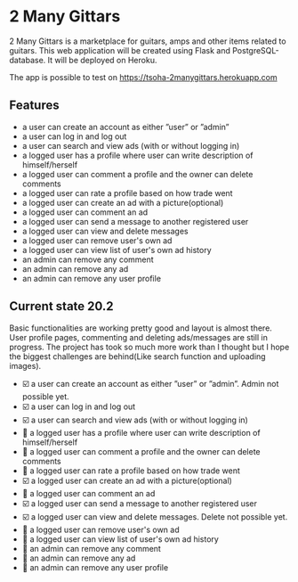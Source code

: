 # 2 Many Gittars

2 Many Gittars is a marketplace for guitars, amps and other items related to guitars. This web application will be created using Flask and PostgreSQL-database. It will be deployed on Heroku.

The app is possible to test on https://tsoha-2manygittars.herokuapp.com

## Features
- a user can create an account as either ”user” or ”admin”
- a user can log in and log out
- a user can search and view ads (with or without logging in)
- a logged user has a profile where user can write description of himself/herself
- a logged user can comment a profile and the owner can delete comments
- a logged user can rate a profile based on how trade went
- a logged user can create an ad with a picture(optional)
- a logged user can comment an ad
- a logged user can send a message to another registered user
- a logged user can view and delete messages
- a logged user can remove user's own ad
- a logged user can view list of user's own ad history
- an admin can remove any comment
- an admin can remove any ad
- an admin can remove any user profile

## Current state 20.2

Basic functionalities are working pretty good and layout is almost there. User profile pages, commenting and deleting ads/messages are still in progress. The project has took so much more work than I thought but I hope the biggest challenges are behind(Like search function and uploading images).

- :ballot_box_with_check: a user can create an account as either ”user” or ”admin”. Admin not possible yet.
- :ballot_box_with_check: a user can log in and log out
- :ballot_box_with_check: a user can search and view ads (with or without logging in)
- :black_square_button: a logged user has a profile where user can write description of himself/herself
- :black_square_button: a logged user can comment a profile and the owner can delete comments
- :black_square_button: a logged user can rate a profile based on how trade went
- :ballot_box_with_check: a logged user can create an ad with a picture(optional)
- :black_square_button: a logged user can comment an ad
- :ballot_box_with_check: a logged user can send a message to another registered user
- :ballot_box_with_check: a logged user can view and delete messages. Delete not possible yet.
- :black_square_button: a logged user can remove user's own ad
- :black_square_button: a logged user can view list of user's own ad history
- :black_square_button: an admin can remove any comment
- :black_square_button: an admin can remove any ad
- :black_square_button: an admin can remove any user profile
